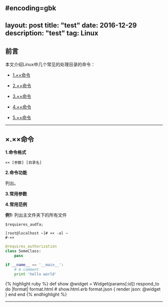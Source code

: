 #encoding=gbk
---
layout: post
title: "test"
date: 2016-12-29 
description: "test"
tag: Linux 
---   

## 前言
本文介绍Linux中几个常见的处理目录的命令：

* [1.××命令](#1)

* [2.××命令](#2)

* [3.××命令](#3)

* [4.××命令](#4)

* [5.××命令](#5)


****


<h2 id="×">×.××命令 </h2>



**1.命令格式**

    ×× [参数] [目录名]

**2.命令功能**

列出。

**3.常用参数**



**4.常用范例**

**例1:** 列出主文件夹下的所有文件

```
$requieres_audfa;
```


    [root@localhost ~]# ×× -al ~
    #-××

```python
@requires_authorization
class SomeClass:
    pass

if __name__ == '__main__':
    # A comment
    print 'hello world'
```




{% highlight ruby %}
def show
  @widget = Widget(params[:id])
  respond_to do |format|
    format.html # show.html.erb
    format.json { render json: @widget }
  end
end
{% endhighlight %}

***

